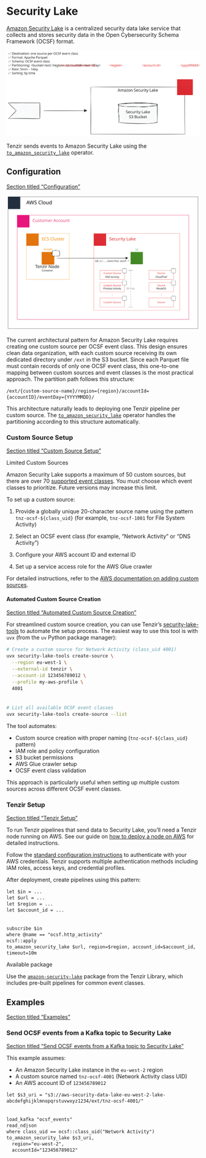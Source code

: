 # Security Lake

[Amazon Security Lake](https://aws.amazon.com/security-lake/) is a centralized security data lake service that collects and stores security data in the Open Cybersecurity Schema Framework (OCSF) format.

![Amazon security Lake](/_astro/basic.CxkCu6X6_19DKCs.svg)

Tenzir sends events to Amazon Security Lake using the [`to_amazon_security_lake`](/reference/operators/to_amazon_security_lake) operator.

## Configuration

[Section titled “Configuration”](#configuration)

![Amazon security Lake](/_astro/detailed.CEMIgE0m_19DKCs.svg)

The current architectural pattern for Amazon Security Lake requires creating one custom source per OCSF event class. This design ensures clean data organization, with each custom source receiving its own dedicated directory under `/ext` in the S3 bucket. Since each Parquet file must contain records of only one OCSF event class, this one-to-one mapping between custom sources and event classes is the most practical approach. The partition path follows this structure:

```plaintext
/ext/{custom-source-name}/region={region}/accountId={accountID}/eventDay={YYYYMMDD}/
```

This architecture naturally leads to deploying one Tenzir pipeline per custom source. The [`to_amazon_security_lake`](/reference/operators/to_amazon_security_lake) operator handles the partitioning according to this structure automatically.

### Custom Source Setup

[Section titled “Custom Source Setup”](#custom-source-setup)

Limited Custom Sources

Amazon Security Lake supports a maximum of 50 custom sources, but there are over 70 [supported event classes](https://docs.aws.amazon.com/security-lake/latest/userguide/adding-custom-sources.html). You must choose which event classes to prioritize. Future versions may increase this limit.

To set up a custom source:

1. Provide a globally unique 20-character source name using the pattern `tnz-ocsf-${class_uid}` (for example, `tnz-ocsf-1001` for File System Activity)

2. Select an OCSF event class (for example, “Network Activity” or “DNS Activity”)

3. Configure your AWS account ID and external ID

4. Set up a service access role for the AWS Glue crawler

For detailed instructions, refer to the [AWS documentation on adding custom sources](https://docs.aws.amazon.com/security-lake/latest/userguide/adding-custom-sources.html).

#### Automated Custom Source Creation

[Section titled “Automated Custom Source Creation”](#automated-custom-source-creation)

For streamlined custom source creation, you can use Tenzir’s [security-lake-tools](https://github.com/tenzir/security-lake-tools) to automate the setup process. The easiest way to use this tool is with `uvx` (from the `uv` Python package manager):

```bash
# Create a custom source for Network Activity (class_uid 4001)
uvx security-lake-tools create-source \
  --region eu-west-1 \
  --external-id tenzir \
  --account-id 123456789012 \
  --profile my-aws-profile \
  4001


# List all available OCSF event classes
uvx security-lake-tools create-source --list
```

The tool automates:

* Custom source creation with proper naming (`tnz-ocsf-${class_uid}` pattern)
* IAM role and policy configuration
* S3 bucket permissions
* AWS Glue crawler setup
* OCSF event class validation

This approach is particularly useful when setting up multiple custom sources across different OCSF event classes.

### Tenzir Setup

[Section titled “Tenzir Setup”](#tenzir-setup)

To run Tenzir pipelines that send data to Security Lake, you’ll need a Tenzir node running on AWS. See our guide on [how to deploy a node on AWS](/guides/node-setup/deploy-a-node/#aws) for detailed instructions.

Follow the [standard configuration instructions](/integrations/amazon) to authenticate with your AWS credentials. Tenzir supports multiple authentication methods including IAM roles, access keys, and credential profiles.

After deployment, create pipelines using this pattern:

```tql
let $in = ...
let $url = ...
let $region = ...
let $account_id = ...


subscribe $in
where @name == "ocsf.http_activity"
ocsf::apply
to_amazon_security_lake $url, region=$region, account_id=$account_id, timeout=10m
```

Available package

Use the [`amazon-security-lake`](https://github.com/tenzir/library/tree/main/amazon-security-lake) package from the Tenzir Library, which includes pre-built pipelines for common event classes.

## Examples

[Section titled “Examples”](#examples)

### Send OCSF events from a Kafka topic to Security Lake

[Section titled “Send OCSF events from a Kafka topic to Security Lake”](#send-ocsf-events-from-a-kafka-topic-to-security-lake)

This example assumes:

* An Amazon Security Lake instance in the `eu-west-2` region
* A custom source named `tnz-ocsf-4001` (Network Activity class UID)
* An AWS account ID of `123456789012`

```tql
let $s3_uri = "s3://aws-security-data-lake-eu-west-2-lake-abcdefghijklmnopqrstuvwxyz1234/ext/tnz-ocsf-4001/"


load_kafka "ocsf_events"
read_ndjson
where class_uid == ocsf::class_uid("Network Activity")
to_amazon_security_lake $s3_uri,
  region="eu-west-2",
  accountId="123456789012"
```
